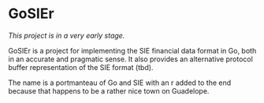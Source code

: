 # GoSIEr

_This project is in a very early stage._

GoSIEr is a project for implementing the SIE financial data format in
Go, both in an accurate and pragmatic sense. It also provides an
alternative protocol buffer representation of the SIE format (tbd).

The name is a portmanteau of Go and SIE with an r added to the end
because that happens to be a rather nice town on Guadelope.